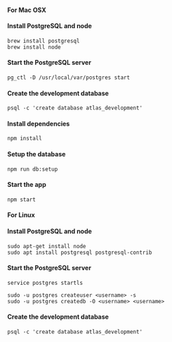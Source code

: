 #### For Mac OSX ##############

#### Install PostgreSQL and node
```
brew install postgresql
brew install node
```

#### Start the PostgreSQL server
```
pg_ctl -D /usr/local/var/postgres start
```

#### Create the development database
```
psql -c 'create database atlas_development'
```

#### Install dependencies
```
npm install
```

#### Setup the database
```
npm run db:setup
```

#### Start the app
```
npm start
```

#### For Linux ############

#### Install PostgreSQL and node
```
sudo apt-get install node
sudo apt install postgresql postgresql-contrib
````
#### Start the PostgreSQL server
```
service postgres startls

sudo -u postgres createuser <username> -s
sudo -u postgres createdb -O <username> <username>
```
#### Create the development database
```
psql -c 'create database atlas_development'
```
